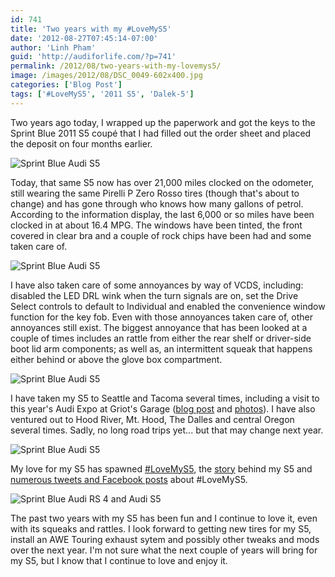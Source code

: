 ```yaml
---
id: 741
title: 'Two years with my #LoveMyS5'
date: '2012-08-27T07:45:14-07:00'
author: 'Linh Pham'
guid: 'http://audiforlife.com/?p=741'
permalink: /2012/08/two-years-with-my-lovemys5/
image: /images/2012/08/DSC_0049-602x400.jpg
categories: ['Blog Post']
tags: ['#LoveMyS5', '2011 S5', 'Dalek-5']
---
```


Two years ago today, I wrapped up the paperwork and got the keys to the Sprint Blue 2011 S5 coupé that I had filled out the order sheet and placed the deposit on four months earlier.

![Sprint Blue Audi S5](/images/2012/08/DSC_0049.jpg)

Today, that same S5 now has over 21,000 miles clocked on the odometer, still wearing the same Pirelli P Zero Rosso tires (though that's about to change) and has gone through who knows how many gallons of petrol. According to the information display, the last 6,000 or so miles have been clocked in at about 16.4 MPG. The windows have been tinted, the front covered in clear bra and a couple of rock chips have been had and some taken care of.

![Sprint Blue Audi S5](/images/2012/08/IMAG0005_Tweaked_1080.jpg)

I have also taken care of some annoyances by way of VCDS, including: disabled the LED DRL wink when the turn signals are on, set the Drive Select controls to default to Individual and enabled the convenience window function for the key fob. Even with those annoyances taken care of, other annoyances still exist. The biggest annoyance that has been looked at a couple of times includes an rattle from either the rear shelf or driver-side boot lid arm components; as well as, an intermittent squeak that happens either behind or above the glove box compartment.

![Sprint Blue Audi S5](/images/2012/07/L1000679_1366x768.jpg)

I have taken my S5 to Seattle and Tacoma several times, including a visit to this year's Audi Expo at Griot's Garage ([blog post](/2012/07/selection-of-photos-taken-at-audi-expo/) and [photos](http://www.flickr.com/photos/questionlp/sets/72157630485220094/)). I have also ventured out to Hood River, Mt. Hood, The Dalles and central Oregon several times. Sadly, no long road trips yet... but that may change next year.

![Sprint Blue Audi S5](/images/2012/08/L1000324-1366x768.jpg)

My love for my S5 has spawned [#LoveMyS5](/lovemys5), the [story](/lovemys5) behind my S5 and [numerous tweets and Facebook posts](/2012/03/my-lovemys5-gets-even-more-attention/) about #LoveMyS5.

![Sprint Blue Audi RS 4 and Audi S5](/images/2012/08/IMAG0001.jpg)

The past two years with my S5 has been fun and I continue to love it, even with its squeaks and rattles. I look forward to getting new tires for my S5, install an AWE Touring exhaust sytem and possibly other tweaks and mods over the next year. I'm not sure what the next couple of years will bring for my S5, but I know that I continue to love and enjoy it.
